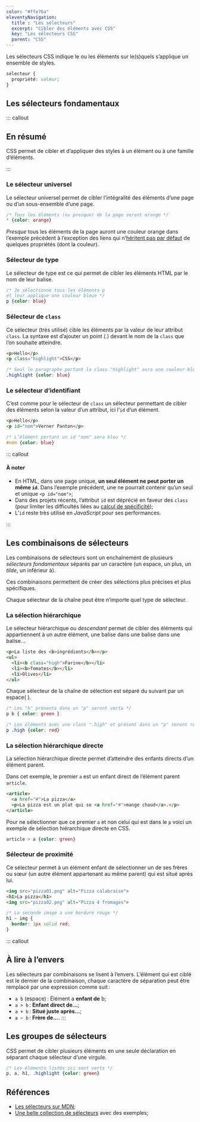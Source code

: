 ```yaml
---
color: "#ffe76a"
eleventyNavigation:
  title : "Les sélecteurs"
  excerpt: "Cibler des éléments avec CSS"
  key: "Les sélecteurs CSS"
  parent: "CSS"
---
```


Les sélecteurs CSS indique le ou les éléments sur le(s)quels s’applique un ensemble de styles.

```css
sélecteur {
  propriété: valeur;
}
```

## Les sélecteurs fondamentaux

::: callout

## En résumé

CSS permet de cibler et d’appliquer des styles à un élément ou à une famille d’éléments.

:::

### Le sélecteur universel

Le sélecteur universel permet de cibler l’intégralité des éléments d’une page ou d’un sous-ensemble d’une page.

```css
/* Tous les éléments (ou presque) de la page seront orange */
* {color: orange}
```

*Presque* tous les éléments de la page auront une couleur orange dans l’exemple précédent à l’exception des liens qui n’[héritent pas par défaut](../css/03-la-cascade) de quelques propriétés (dont la couleur).

### Sélecteur de type

Le sélecteur de type est ce qui permet de cibler les éléments HTML par le nom de leur balise.

```css
/* Je sélectionne tous les éléments p
et leur applique une couleur bleue */
p {color: blue}
```

### Sélecteur de `class`

Ce sélecteur (très utilisé) cible les éléments par la valeur de leur attribut `class`. La syntaxe est d’ajouter un point (.) devant le nom de la `class` que l’on souhaite atteindre.

```html
<p>Hello</p>
<p class="highlight">CSS</p>
```

```css
/* Seul le paragraphe portant la class "highlight" aura une couleur bleue */
.highlight {color: blue}
```

### Le sélecteur d’identifiant

C’est comme pour le sélecteur de `class` un sélecteur permettant de cibler des éléments selon la valeur d’un attribut, ici l’`id` d’un élément.

```html
<p>Hello</p>
<p id="nom">Verner Panton</p>
```

```css
/* L’élément portant un id "nom" sera bleu */
#nom {color: blue}
```

::: callout

#### À noter

- En HTML, dans une page unique, **un seul élément ne peut porter un même `id`**. Dans l’exemple précédent, une ne pourrait contenir qu’un seul et unique `<p id="nom">`;
- Dans des projets récents, l’attribut `id` est déprécié en faveur des `class` (pour limiter les difficultés liées au [calcul de spécificité](https://developer.mozilla.org/fr/docs/Web/CSS/Specificity));
- L’`id` reste très utilisé en *JavaScript* pour ses performances.

:::

## Les combinaisons de sélecteurs

Les combinaisons de sélecteurs sont un enchaînement de plusieurs *sélecteurs fondamentaux* séparés par un caractère (un espace, un plus, un *tilde*, un inférieur à).

Ces combinaisons permettent de créer des sélections plus précises et plus spécifiques.

Chaque sélecteur de la chaîne peut être n’importe quel type de sélecteur.

### La sélection hiérarchique

Le sélecteur hiérarchique ou *descendant* permet de cibler des éléments qui appartiennent à un autre élément, une balise dans une balise dans une balise…

```html
<p>La liste des <b>ingrédients</b></p>
<ul>
  <li><b class="high">Farine</b></li>
  <li><b>Tomates</b></li>
  <li>Olives</li>
</ul>
```

Chaque sélecteur de la chaîne de sélection est séparé du suivant par un espace( ).

```css
/* Les "b" présents dans un "p" seront verts */
p b { color: green }

/* Les éléments avec une class ".high" et présent dans un "p" seront rouges */
p .high {color: red}
```

### La sélection hiérarchique directe

La sélection hiérarchique directe permet d’atteindre des enfants directs d’un élément parent.

Dans cet exemple, le premier `a` est un enfant direct de l’élément parent `article`.

```html
<article>
  <a href="#">La pizza</a>
  <p>La pizza est un plat qui se <a href="#">mange chaud</a>.</p>
</article>
```

Pour ne sélectionner que ce premier `a` et non celui qui est dans le `p` voici un exemple de sélection hiérarchique directe en CSS.

```css
article > a {color: green}
```

### Sélecteur de proximité

Ce sélecteur permet à un élément enfant de sélectionner un de ses frères ou sœur (un autre élément appartenant au même parent) qui est situé après lui.

```html
<img src="pizza01.png" alt="Pizza calabraise">
<h1>La pizza</h1>
<img src="pizza02.png" alt="Pizza 4 fromages">
```

```css
/* La seconde image a une bordure rouge */
h1 ~ img {
  border: 1px solid red;
}
```


::: callout
## À lire à l’envers

Les sélecteurs par combinaisons se lisent à l’envers. L’élément qui est ciblé est le dernier de la combinaison, chaque caractère de séparation peut être remplacé par une expression comme suit :

- `a b` (espace) : Élément a **enfant de** b;
- `a > b` : **Enfant direct de…**;
- `a + b` : **Situé juste après…**;
- `a ~ b` : **Frère de…**.
:::

## Les groupes de sélecteurs

CSS permet de cibler plusieurs éléments en une seule déclaration en séparant chaque sélecteur d’une virgule.

```css
/* Les éléments listés ici sont verts */
p, a, h1, .highlight {color: green}
```


## Références

- [Les sélecteurs sur MDN](https://developer.mozilla.org/fr/docs/Web/CSS/CSS_Selectors);
- [Une belle collection de sélecteurs](https://htmldog.com/references/css/selectors/) avec des exemples;